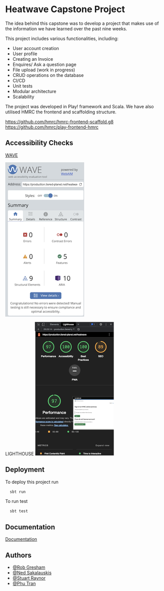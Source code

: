 
# Heatwave Capstone Project


The idea behind this capstone was to develop a project that makes use of the information we have learned over the past nine weeks.

This project includes various functionalities, including:

- User account creation
- User profile
- Creating an Invoice
- Enquires/ Ask a question page
- File upload (work in progress)
- CRUD operations on the database
- CI/CD
- Unit tests
- Modular architecture
- Scalability

The project was developed in Play! framework and Scala. We have also utilised HMRC the frontend and scaffolding structure.

https://github.com/hmrc/hmrc-frontend-scaffold.g8
https://github.com/hmrc/play-frontend-hmrc

## Accessibility Checks

[WAVE](https://wave.webaim.org/report#/https://production.tiered-planet.net/heatwave)

![Wave SEO](https://github.com/Experis20220822/heatwave/blob/master/public/images/Wave.png?raw=true)

LIGHTHOUSE
![Lighthouse SEO](https://github.com/Experis20220822/heatwave/blob/master/public/images/Lighthouse.png?raw=true)

## Deployment

To deploy this project run

```bash
  sbt run
```
To run test

```bash
  sbt test
```

## Documentation

[Documentation](https://linktodocumentation)


## Authors

- [@Rob Gresham](https://www.github.com/ghousedev)
- [@Ned Sakalauskis](https://www.github.com/Neozxc)
- [@Stuart Raynor](https://www.github.com/MadStu)
- [@Phu Tran](https://www.github.com/Phuuu)
